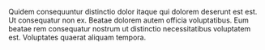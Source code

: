 Quidem consequuntur distinctio dolor itaque qui dolorem deserunt est est. Ut consequatur non ex. Beatae dolorem autem officia voluptatibus. Eum beatae rem consequatur nostrum ut distinctio necessitatibus voluptatem est. Voluptates quaerat aliquam tempora.